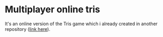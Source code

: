 # Multiplayer online tris
It's an online version of the Tris game which i already created in another repository (<a href="https://github.com/bdetoni24/TrisGame/tree/main">link here</a>).
